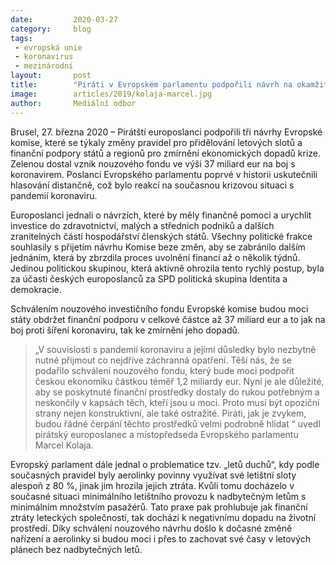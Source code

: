```yaml
---
date:         2020-03-27
category:     blog
tags:
 - evropská unie
 - koronavirus
 - mezinárodní
layout:       post
title:        "Piráti v Evropském parlamentu podpořili návrh na okamžitou pomoc proti koronavirové pandemii"
image:        articles/2019/kolaja-marcel.jpg
author:       Mediální odbor
--- 
```



Brusel, 27. března 2020 – Pirátští europoslanci podpořili tři návrhy Evropské komise, které se týkaly změny pravidel pro přidělování letových slotů a finanční podpory států a regionů pro zmírnění ekonomických dopadů krize. Zelenou dostal vznik nouzového fondu ve výši 37 miliard eur na boj s koronavirem. Poslanci Evropského parlamentu poprvé v historii uskutečnili hlasování distančně, což bylo reakcí na současnou krizovou situaci s pandemií koronaviru.

Europoslanci jednali o návrzích, které by měly finančně pomoci a urychlit investice do zdravotnictví, malých a středních podniků a dalších zranitelných částí hospodářství členských států. Všechny politické frakce souhlasily s přijetím návrhu Komise beze změn,  aby se zabránilo dalším jednáním, která by zbrzdila proces uvolnění financí až o několik týdnů. Jedinou politickou skupinou, která aktivně ohrozila tento rychlý postup, byla za účasti českých europoslanců za SPD politická skupina Identita a demokracie.

Schválením nouzového investičního fondu Evropské komise budou moci státy obdržet finanční podporu v celkové částce až 37 miliard eur a to jak na boj proti šíření koronaviru, tak ke zmírnění jeho dopadů. 

> „V souvislosti s pandemií koronaviru a jejími důsledky bylo nezbytně nutné přijmout co nejdříve záchranná opatření. Těší nás, že se podařilo schválení nouzového fondu, který bude moci podpořit českou ekonomiku částkou téměř 1,2 miliardy eur. Nyní je ale důležité, aby se poskytnuté finanční prostředky dostaly do rukou potřebným a neskončily v kapsách těch, kteří jsou u moci. Proto musí být opoziční strany nejen konstruktivní, ale také ostražité. Piráti, jak je zvykem, budou řádné  čerpání těchto prostředků velmi podrobně hlídat “ uvedl pirátský europoslanec a místopředseda Evropského parlamentu Marcel Kolaja.

Evropský parlament dále jednal o problematice tzv. „letů duchů“, kdy podle současných pravidel byly aerolinky povinny využívat své letištní sloty alespoň z 80 %, jinak jim hrozila jejich ztráta. Kvůli tomu docházelo  v současné situaci minimálního letištního provozu k nadbytečným letům s minimálním množstvím pasažérů. Tato praxe pak prohlubuje jak finanční ztráty leteckých společností, tak dochází k negativnímu dopadu na životní prostředí. Díky schválení nouzového návrhu došlo k dočasné změně nařízení a aerolinky si budou moci i přes to zachovat své časy v letových plánech bez nadbytečných letů.
